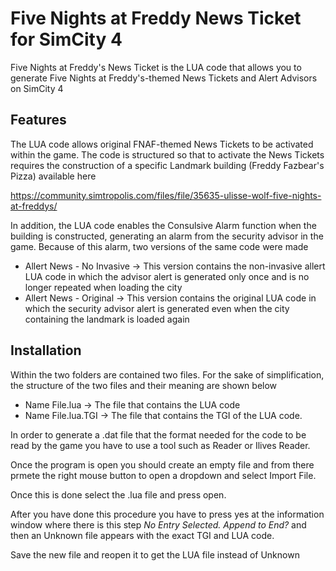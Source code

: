 # Five Nights at Freddy News Ticket for SimCity 4
Five Nights at Freddy's News Ticket is the LUA code that allows you to generate Five Nights at Freddy's-themed News Tickets and Alert Advisors on SimCity 4 

## Features

The LUA code allows original FNAF-themed News Tickets to be activated within the game. The code is structured so that to activate the News Tickets requires the construction of a specific Landmark building (Freddy Fazbear's Pizza) available here

https://community.simtropolis.com/files/file/35635-ulisse-wolf-five-nights-at-freddys/

In addition, the LUA code enables the Consulsive Alarm function when the building is constructed, generating an alarm from the security advisor in the game. Because of this alarm, two versions of the same code were made
  
   * Allert News - No Invasive -> This version contains the non-invasive allert LUA code in which the advisor alert is generated only once and is no longer repeated when loading the city
   * Allert News - Original -> This version contains the original LUA code in which the security advisor alert is generated even when the city containing the landmark is loaded again
   
## Installation

Within the two folders are contained two files. For the sake of simplification, the structure of the two files and their meaning are shown below

   * Name File.lua -> The file that contains the LUA code
   * Name File.lua.TGI -> The file that contains the TGI of the LUA code.
   
In order to generate a .dat file that the format needed for the code to be read by the game you have to use a tool such as Reader or Ilives Reader.

Once the program is open you should create an empty file and from there prmete the right mouse button to open a dropdown and select Import File.

Once this is done select the .lua file and press open.

After you have done this procedure you have to press yes at the information window where there is this step *No Entry Selected. Append to End?* and then an Unknown file appears with the exact TGI and LUA code.

Save the new file and reopen it to get the LUA file instead of Unknown

